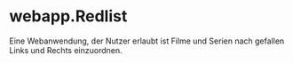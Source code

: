 # webapp.Redlist
Eine Webanwendung, der Nutzer erlaubt ist Filme und Serien nach gefallen Links und Rechts einzuordnen.
